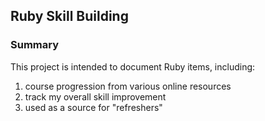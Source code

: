 ## Ruby Skill Building

### Summary

This project is intended to document Ruby items, including: 
1. course progression from various online resources
2. track my overall skill improvement
3. used as a source for "refreshers"
